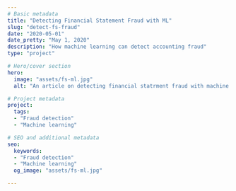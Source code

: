 ```yaml
---
# Basic metadata
title: "Detecting Financial Statement Fraud with ML"
slug: "detect-fs-fraud"
date: "2020-05-01"
date_pretty: "May 1, 2020"
description: "How machine learning can detect accounting fraud"
type: "project"

# Hero/cover section
hero:
  image: "assets/fs-ml.jpg"
  alt: "An article on detecting financial statrment fraud with machine learning "

# Project metadata
project:
  tags:
  - "Fraud detection"
  - "Machine learning"

# SEO and additional metadata
seo:
  keywords:
  - "Fraud detection"
  - "Machine learning"
  og_image: "assets/fs-ml.jpg"

---
```


<!-- Optional markdown content can go here. -->
